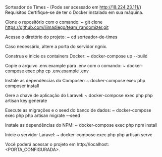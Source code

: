 Sorteador de Times - (Pode ser acessado em http://18.224.23.111/)
Requisitos
Certifique-se de ter o Docker instalado em sua máquina. 

Clone o repositório com o comando: ~ git clone https://github.com/liimadiego/team_randomizer.git

Acesse o diretório do projeto: ~ cd sorteador-de-times

Caso necessário, altere a porta do servidor ngnix.

Construa e inicie os containers Docker: ~ docker-compose up --build

Copie o arquivo .env.example para .env com o comando: ~ docker-compose exec php cp .env.example .env

Instale as dependências do Composer: ~ docker-compose exec php composer install

Gere a chave de aplicação do Laravel: ~ docker-compose exec php php artisan key:generate

Execute as migrações e o seed do banco de dados: ~ docker-compose exec php php artisan migrate --seed

Instale as dependências do NPM: ~ docker-compose exec php npm install

Inicie o servidor Laravel: ~ docker-compose exec php php artisan serve

Você poderá acessar o projeto em http://localhost:<PORTA_CONFIGURADA>.
